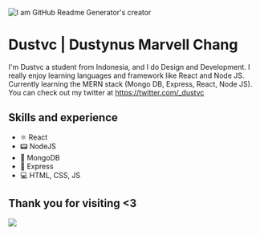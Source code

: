 ![I am GitHub Readme Generator's creator](https://pbs.twimg.com/profile_banners/1574065682035052544/1666077222/1500x500)

# Dustvc | Dustynus Marvell Chang
I'm Dustvc a student from Indonesia, and I do Design and Development. I really enjoy learning languages and framework like React and Node JS. Currently learning the MERN stack (Mongo DB, Express, React, Node JS). You can check out my twitter at https://twitter.com/_dustvc

## Skills and experience
* ⚛️ React
* 📟 NodeJS
* 🥭 MongoDB
* 🚅 Express
* 💻 HTML, CSS, JS

## Thank you for visiting <3
[![](https://visitcount.itsvg.in/api?id=dustvc&label=Profile%20Views&color=1&icon=5&pretty=false)](https://visitcount.itsvg.in)
